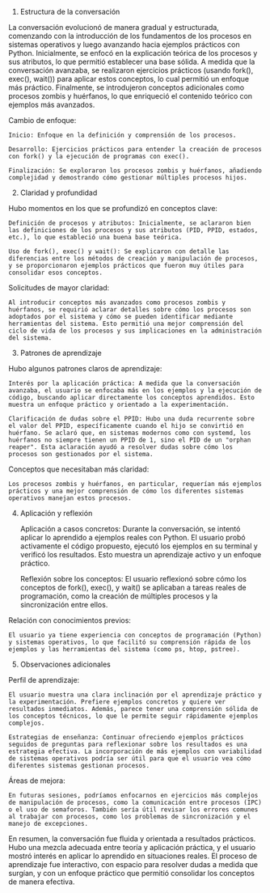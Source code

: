 1. Estructura de la conversación

La conversación evolucionó de manera gradual y estructurada, comenzando con la introducción de los fundamentos de los procesos en sistemas operativos y luego avanzando hacia ejemplos prácticos con Python. Inicialmente, se enfocó en la explicación teórica de los procesos y sus atributos, lo que permitió establecer una base sólida. A medida que la conversación avanzaba, se realizaron ejercicios prácticos (usando fork(), exec(), wait()) para aplicar estos conceptos, lo cual permitió un enfoque más práctico. Finalmente, se introdujeron conceptos adicionales como procesos zombis y huérfanos, lo que enriqueció el contenido teórico con ejemplos más avanzados.

Cambio de enfoque:

    Inicio: Enfoque en la definición y comprensión de los procesos.

    Desarrollo: Ejercicios prácticos para entender la creación de procesos con fork() y la ejecución de programas con exec().

    Finalización: Se exploraron los procesos zombis y huérfanos, añadiendo complejidad y demostrando cómo gestionar múltiples procesos hijos.

2. Claridad y profundidad

Hubo momentos en los que se profundizó en conceptos clave:

    Definición de procesos y atributos: Inicialmente, se aclararon bien las definiciones de los procesos y sus atributos (PID, PPID, estados, etc.), lo que estableció una buena base teórica.

    Uso de fork(), exec() y wait(): Se explicaron con detalle las diferencias entre los métodos de creación y manipulación de procesos, y se proporcionaron ejemplos prácticos que fueron muy útiles para consolidar esos conceptos.

Solicitudes de mayor claridad:

    Al introducir conceptos más avanzados como procesos zombis y huérfanos, se requirió aclarar detalles sobre cómo los procesos son adoptados por el sistema y cómo se pueden identificar mediante herramientas del sistema. Esto permitió una mejor comprensión del ciclo de vida de los procesos y sus implicaciones en la administración del sistema.

3. Patrones de aprendizaje

Hubo algunos patrones claros de aprendizaje:

    Interés por la aplicación práctica: A medida que la conversación avanzaba, el usuario se enfocaba más en los ejemplos y la ejecución de código, buscando aplicar directamente los conceptos aprendidos. Esto muestra un enfoque práctico y orientado a la experimentación.

    Clarificación de dudas sobre el PPID: Hubo una duda recurrente sobre el valor del PPID, específicamente cuando el hijo se convirtió en huérfano. Se aclaró que, en sistemas modernos como con systemd, los huérfanos no siempre tienen un PPID de 1, sino el PID de un "orphan reaper". Esta aclaración ayudó a resolver dudas sobre cómo los procesos son gestionados por el sistema.

Conceptos que necesitaban más claridad:

    Los procesos zombis y huérfanos, en particular, requerían más ejemplos prácticos y una mejor comprensión de cómo los diferentes sistemas operativos manejan estos procesos.

4. Aplicación y reflexión

    Aplicación a casos concretos: Durante la conversación, se intentó aplicar lo aprendido a ejemplos reales con Python. El usuario probó activamente el código propuesto, ejecutó los ejemplos en su terminal y verificó los resultados. Esto muestra un aprendizaje activo y un enfoque práctico.

    Reflexión sobre los conceptos: El usuario reflexionó sobre cómo los conceptos de fork(), exec(), y wait() se aplicaban a tareas reales de programación, como la creación de múltiples procesos y la sincronización entre ellos.

Relación con conocimientos previos:

    El usuario ya tiene experiencia con conceptos de programación (Python) y sistemas operativos, lo que facilitó su comprensión rápida de los ejemplos y las herramientas del sistema (como ps, htop, pstree).

5. Observaciones adicionales

Perfil de aprendizaje:

    El usuario muestra una clara inclinación por el aprendizaje práctico y la experimentación. Prefiere ejemplos concretos y quiere ver resultados inmediatos. Además, parece tener una comprensión sólida de los conceptos técnicos, lo que le permite seguir rápidamente ejemplos complejos.

    Estrategias de enseñanza: Continuar ofreciendo ejemplos prácticos seguidos de preguntas para reflexionar sobre los resultados es una estrategia efectiva. La incorporación de más ejemplos con variabilidad de sistemas operativos podría ser útil para que el usuario vea cómo diferentes sistemas gestionan procesos.

Áreas de mejora:

    En futuras sesiones, podríamos enfocarnos en ejercicios más complejos de manipulación de procesos, como la comunicación entre procesos (IPC) o el uso de semaforos. También sería útil revisar los errores comunes al trabajar con procesos, como los problemas de sincronización y el manejo de excepciones.

En resumen, la conversación fue fluida y orientada a resultados prácticos. Hubo una mezcla adecuada entre teoría y aplicación práctica, y el usuario mostró interés en aplicar lo aprendido en situaciones reales. El proceso de aprendizaje fue interactivo, con espacio para resolver dudas a medida que surgían, y con un enfoque práctico que permitió consolidar los conceptos de manera efectiva.